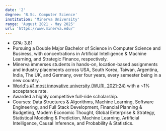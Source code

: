 ```yaml
---
date: '2'
degree: 'B.Sc. Computer Science'
institution: 'Minerva University'
range: 'August 2021 - May 2025'
url: 'https://www.minerva.edu/'
---
```


- GPA: 3.81
- Pursuing a Double Major Bachelor of Science in Computer Science and Business, with concentrations in Artificial Intelligence & Machine Learning, and Strategic Finance, respectively.
- Minerva immerses students in hands-on, location-based assignments and industry placements across USA, South Korea, Taiwan, Argentina, India, The UK, and Germany, over four years, every semester being in a new country.
- [World's #1 most innovative university (WURI, 2021-24)](https://www.wuri.world/2023-global-top-100) with a ~1% acceptance rate.
- Awarded a highly competitive full-ride scholarship.
- Courses: Data Structures & Algorithms, Machine Learning, Software Engineering, and Full Stack Development, Financial Planning & Budgeting, Modern Economic Thought, Global Enterprise & Strategy, Statistical Modeling & Prediction, Machine Learning, Artificial Intelligence, Causal Inference, and Probability & Statistics.
